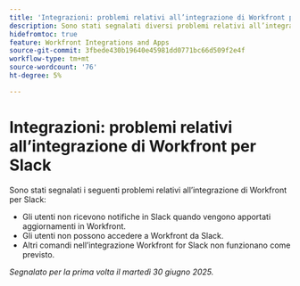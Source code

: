 ```yaml
---
title: 'Integrazioni: problemi relativi all’integrazione di Workfront per Slack'
description: Sono stati segnalati diversi problemi relativi all’integrazione di Workfront per Slack.
hidefromtoc: true
feature: Workfront Integrations and Apps
source-git-commit: 3fbede430b19640e45981dd0771bc66d509f2e4f
workflow-type: tm+mt
source-wordcount: '76'
ht-degree: 5%

---
```



# Integrazioni: problemi relativi all’integrazione di Workfront per Slack

Sono stati segnalati i seguenti problemi relativi all’integrazione di Workfront per Slack:

* Gli utenti non ricevono notifiche in Slack quando vengono apportati aggiornamenti in Workfront.
* Gli utenti non possono accedere a Workfront da Slack.
* Altri comandi nell’integrazione Workfront for Slack non funzionano come previsto.

_Segnalato per la prima volta il martedì 30 giugno 2025._
